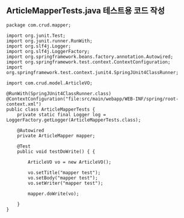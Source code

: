 ## ArticleMapperTests.java 테스트용 코드 작성
	package com.crud.mapper;
	
	import org.junit.Test;
	import org.junit.runner.RunWith;
	import org.slf4j.Logger;
	import org.slf4j.LoggerFactory;
	import org.springframework.beans.factory.annotation.Autowired;
	import org.springframework.test.context.ContextConfiguration;
	import org.springframework.test.context.junit4.SpringJUnit4ClassRunner;
	
	import com.crud.model.ArticleVO;
	
	@RunWith(SpringJUnit4ClassRunner.class)
	@ContextConfiguration("file:src/main/webapp/WEB-INF/spring/root-context.xml")
	public class ArticleMapperTests {
		private static final Logger log = LoggerFactory.getLogger(ArticleMapperTests.class);
	
		@Autowired
		private ArticleMapper mapper;
	
		@Test
		public void testDoWrite() { {
	
			ArticleVO vo = new ArticleVO();
	
			vo.setTitle("mapper test");
			vo.setBody("mapper test");
			vo.setWriter("mapper test");
	
			mapper.doWrite(vo);
	
		}
	}

